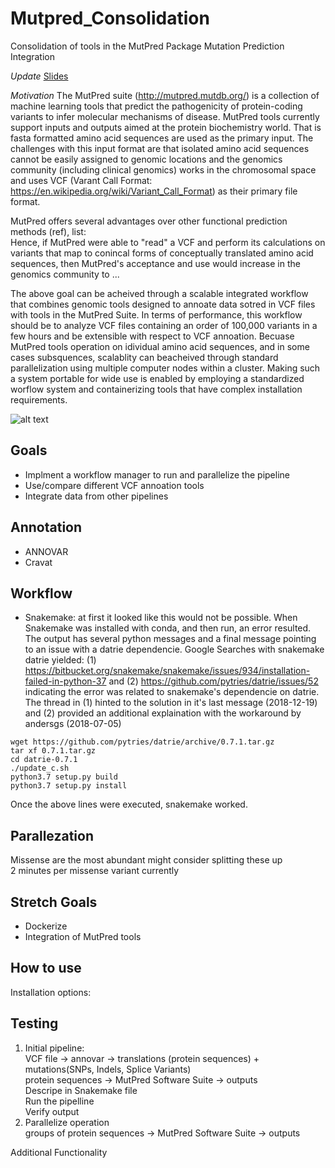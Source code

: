 # Mutpred_Consolidation
Consolidation of tools in the MutPred Package
Mutation Prediction Integration

*Update* 
[Slides](https://docs.google.com/presentation/d/1Fp9yuV2slaYAni1wY5unc3VICNFA83dt0pRXeipHnmo/edit?usp=sharing)

*Motivation*
The MutPred suite (http://mutpred.mutdb.org/) is a collection of machine learning tools that predict the pathogenicity of protein-coding variants to infer molecular mechanisms of disease. MutPred tools currently support inputs and outputs aimed at the protein biochemistry world. That is fasta formatted amino acid sequences are used as the primary input. The challenges with this input format are that isolated amino acid sequences cannot be easily assigned to genomic locations and the genomics community (including clinical genomics) works in the chromosomal space and uses VCF (Varant Call Format: https://en.wikipedia.org/wiki/Variant_Call_Format) as their primary file format. 

MutPred offers several advantages over other functional prediction methods (ref), list:   
Hence, if MutPred were able to "read" a VCF and perform its calculations on variants that map to conincal forms of conceptually translated amino acid sequences, then MutPred's acceptance and use would increase in the genomics community to ...

The above goal can be acheived through a scalable integrated workflow that combines genomic tools designed to annoate data sotred in VCF files with tools in the MutPred Suite. In terms of performance, this workflow should be to analyze VCF files containing an order of 100,000 variants in a few hours and be extensible with respect to VCF annoation. Becuase MutPred tools operation on idividual amino acid sequences, and in some cases subsquences, scalablity can beacheived through standard parallelization using multiple computer nodes within a cluster. Making such a system portable for wide use is enabled by employing a standardized worflow system and containerizing tools that have complex installation requirements.  

![alt text](https://github.com/NCBI-Hackathons/Mutpred_Consolidation/blob/master/mutpred_workflow.png "Workflow")

Goals
---------
* Implment a workflow manager to run and parallelize the pipeline
* Use/compare different VCF annoation tools
* Integrate data from other pipelines

Annotation
----------
* ANNOVAR 
* Cravat

Workflow
--------
* Snakemake: at first it looked like this would not be possible. When Snakemake was installed with conda, and then run, an error resulted. The output has several python messages and a final message pointing to an issue with a datrie dependencie. Google Searches with snakemake datrie yielded: 
(1) https://bitbucket.org/snakemake/snakemake/issues/934/installation-failed-in-python-37 and 
(2) https://github.com/pytries/datrie/issues/52 indicating the error was related to snakemake's dependencie on datrie. The thread in (1) hinted to the solution in it's last message (2018-12-19) and (2) provided an additional explaination with the workaround by andersgs (2018-07-05) 

``` 
wget https://github.com/pytries/datrie/archive/0.7.1.tar.gz
tar xf 0.7.1.tar.gz
cd datrie-0.7.1
./update_c.sh 
python3.7 setup.py build
python3.7 setup.py install  
```

Once the above lines were executed, snakemake worked. 

Parallezation
-------------
Missense are the most abundant might consider splitting these up  
2 minutes per missense variant currently

Stretch Goals
-------------
* Dockerize
* Integration of MutPred tools

How to use
------------
Installation options:

Testing
--------------
1. Initial pipeline:  
  VCF file -> annovar -> translations (protein sequences) + mutations(SNPs, Indels, Splice Variants)  
  protein sequences -> MutPred Software Suite -> outputs  
  Descripe in Snakemake file  
  Run the pipelline  
  Verify output  
2. Parallelize operation  
  groups of protein sequences -> MutPred Software Suite -> outputs

Additional Functionality

